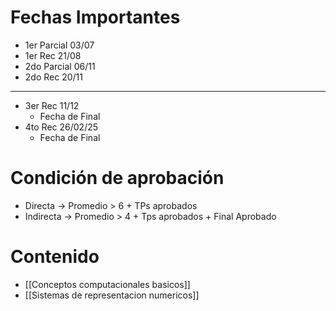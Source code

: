 #  Fechas Importantes
- 1er Parcial 03/07
- 1er Rec 21/08
- 2do Parcial 06/11
- 2do Rec 20/11
---
- 3er Rec 11/12
	- Fecha de Final
- 4to Rec 26/02/25
	- Fecha de Final

# Condición de aprobación
* Directa -> Promedio > 6 + TPs aprobados
* Indirecta -> Promedio > 4 + Tps aprobados + Final Aprobado

# Contenido
- [[Conceptos computacionales basicos]]
- [[Sistemas de representacion numericos]]